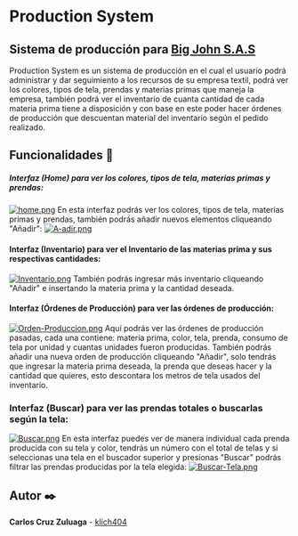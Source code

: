 # Production System
## Sistema de producción para [Big John S.A.S](https://www.bigjohn.com.co/)
Production System es un sistema de producción en el cual el usuario podrá administrar y dar seguimiento a los recursos de su empresa textil, podrá ver los colores, tipos de tela, prendas y materias primas que maneja la empresa, también podrá ver el inventario de cuanta cantidad de cada materia prima tiene a disposición y con base en este poder hacer órdenes de producción que descuentan material del inventario según el pedido realizado.


## Funcionalidades 📖
##### Interfaz (Home) para ver los colores, tipos de tela, materias primas y prendas:
[![home.png](https://i.postimg.cc/jSGG1rNn/home.png)](https://postimg.cc/tsNS1wB9)
En esta interfaz podrás ver los colores, tipos de tela, materias primas y prendas, también podrás añadir nuevos elementos cliqueando "Añadir":
[![A-adir.png](https://i.postimg.cc/DZWbNbXn/A-adir.png)](https://postimg.cc/N9cM9FDz)

#### Interfaz (Inventario) para ver el Inventario de las materias prima y sus respectivas cantidades:
[![Inventario.png](https://i.postimg.cc/QN1FWDg4/Inventario.png)](https://postimg.cc/3Wr8PPcm)
También podrás ingresar más inventario cliqueando "Añadir" e insertando la materia prima y la cantidad deseada.

#### Interfaz (Órdenes de Producción) para ver las órdenes de producción:
[![Orden-Produccion.png](https://i.postimg.cc/cCnkdHVN/Orden-Produccion.png)](https://postimg.cc/9wcYpWmx)
Aquí podrás ver las órdenes de producción pasadas, cada una contiene: materia prima, color, tela, prenda, consumo de tela por unidad y cuantas unidades fueron producidas.
También podrás añadir una nueva orden de producción cliqueando "Añadir", solo tendrás que ingresar la materia prima deseada, la prenda que deseas hacer y la cantidad que quieres, esto descontara los metros de tela usados del inventario.

### Interfaz (Buscar) para ver las prendas totales o buscarlas según la tela:
[![Buscar.png](https://i.postimg.cc/mkKxSKGT/Buscar.png)](https://postimg.cc/sGP0j6XL)
En esta interfaz puedes ver de manera individual cada prenda producida con su tela y color, tendrás un número con el total de telas y si seleccionas una tela en el buscador superior y presionas "Buscar" podrás filtrar las prendas producidas por la tela elegida:
[![Buscar-Tela.png](https://i.postimg.cc/7ZHvn3FG/Buscar-Tela.png)](https://postimg.cc/F7Bn9LsN)


## Autor ✒️
**Carlos Cruz Zuluaga** - [klich404](https://github.com/klich404)
